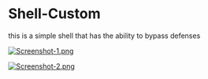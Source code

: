 # Shell-Custom
this is a simple shell that has the ability to bypass defenses


[![Screenshot-1.png](https://i.postimg.cc/K8pBh8Gz/Screenshot-1.png)](https://postimg.cc/5Xv6w1Fd)



[![Screenshot-2.png](https://i.postimg.cc/Dy87YvM5/Screenshot-2.png)](https://postimg.cc/rK26Dkct)
